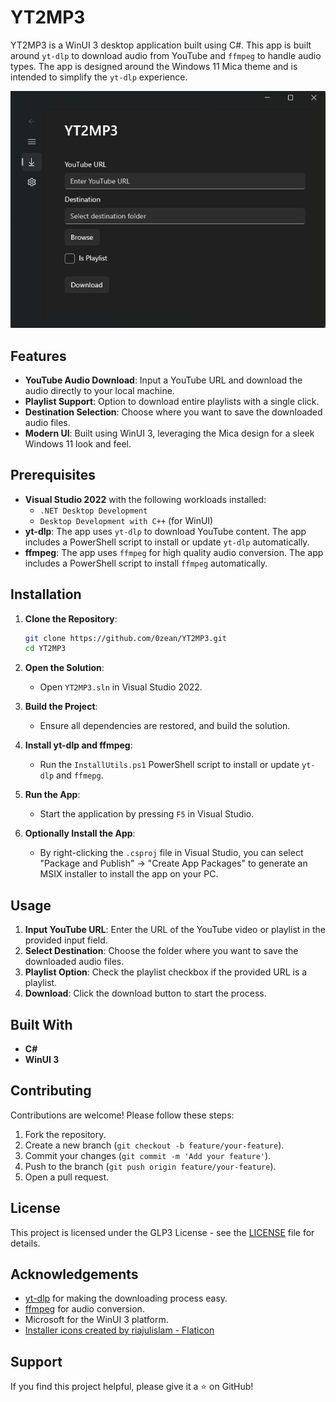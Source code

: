 # YT2MP3

YT2MP3 is a WinUI 3 desktop application built using C#. This app is built around `yt-dlp` to download audio from YouTube and `ffmpeg` to handle audio types. The app is designed around the Windows 11 Mica theme and is intended to simplify the `yt-dlp` experience.

<p align="center">
  <img src="YT2MP3/Assets/demo.png" />
</p>

## Features

- **YouTube Audio Download**: Input a YouTube URL and download the audio directly to your local machine.
- **Playlist Support**: Option to download entire playlists with a single click.
- **Destination Selection**: Choose where you want to save the downloaded audio files.
- **Modern UI**: Built using WinUI 3, leveraging the Mica design for a sleek Windows 11 look and feel.

## Prerequisites

- **Visual Studio 2022** with the following workloads installed:
  - `.NET Desktop Development`
  - `Desktop Development with C++` (for WinUI)
- **yt-dlp**: The app uses `yt-dlp` to download YouTube content. The app includes a PowerShell script to install or update `yt-dlp` automatically.
- **ffmpeg**: The app uses `ffmpeg` for high quality audio conversion. The app includes a PowerShell script to install `ffmpeg` automatically.

## Installation

1. **Clone the Repository**:
    ```bash
    git clone https://github.com/0zean/YT2MP3.git
    cd YT2MP3
    ```

2. **Open the Solution**:
    - Open `YT2MP3.sln` in Visual Studio 2022.

3. **Build the Project**:
    - Ensure all dependencies are restored, and build the solution.

4. **Install yt-dlp and ffmpeg**:
    - Run the `InstallUtils.ps1` PowerShell script to install or update `yt-dlp` and `ffmepg`.

5. **Run the App**:
    - Start the application by pressing `F5` in Visual Studio.

6. **Optionally Install the App**:
    - By right-clicking the `.csproj` file in Visual Studio, you can select "Package and Publish" -> "Create App Packages" to generate an MSIX installer to install the app on your PC.

## Usage

1. **Input YouTube URL**: Enter the URL of the YouTube video or playlist in the provided input field.
2. **Select Destination**: Choose the folder where you want to save the downloaded audio files.
3. **Playlist Option**: Check the playlist checkbox if the provided URL is a playlist.
4. **Download**: Click the download button to start the process.

## Built With

- **C#**
- **WinUI 3**

## Contributing

Contributions are welcome! Please follow these steps:

1. Fork the repository.
2. Create a new branch (`git checkout -b feature/your-feature`).
3. Commit your changes (`git commit -m 'Add your feature'`).
4. Push to the branch (`git push origin feature/your-feature`).
5. Open a pull request.

## License

This project is licensed under the GLP3 License - see the [LICENSE](LICENSE) file for details.

## Acknowledgements

- [yt-dlp](https://github.com/yt-dlp/yt-dlp) for making the downloading process easy.
- [ffmpeg](https://www.ffmpeg.org/) for audio conversion.
- Microsoft for the WinUI 3 platform.
- <a href="https://www.flaticon.com/free-icons/installer" title="installer icons">Installer icons created by riajulislam - Flaticon</a>

## Support

If you find this project helpful, please give it a ⭐ on GitHub!
